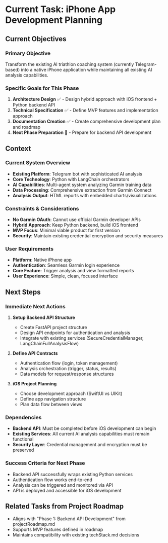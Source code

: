 # Current Task: iPhone App Development Planning

## Current Objectives

### Primary Objective
Transform the existing AI triathlon coaching system (currently Telegram-based) into a native iPhone application while maintaining all existing AI analysis capabilities.

### Specific Goals for This Phase
1. **Architecture Design** ✅ - Design hybrid approach with iOS frontend + Python backend API
2. **Technical Specification** ✅ - Define MVP features and implementation approach  
3. **Documentation Creation** ✅ - Create comprehensive development plan and roadmap
4. **Next Phase Preparation** 🔄 - Prepare for backend API development

## Context

### Current System Overview
- **Existing Platform**: Telegram bot with sophisticated AI analysis
- **Core Technology**: Python with LangChain orchestrators
- **AI Capabilities**: Multi-agent system analyzing Garmin training data
- **Data Processing**: Comprehensive extraction from Garmin Connect
- **Analysis Output**: HTML reports with embedded charts/visualizations

### Constraints & Considerations
- **No Garmin OAuth**: Cannot use official Garmin developer APIs
- **Hybrid Approach**: Keep Python backend, build iOS frontend
- **MVP Focus**: Minimal viable product for first version
- **Security**: Maintain existing credential encryption and security measures

### User Requirements
- **Platform**: Native iPhone app
- **Authentication**: Seamless Garmin login experience
- **Core Feature**: Trigger analysis and view formatted reports
- **User Experience**: Simple, clean, focused interface

## Next Steps

### Immediate Next Actions
1. **Setup Backend API Structure**
   - Create FastAPI project structure
   - Design API endpoints for authentication and analysis
   - Integrate with existing services (SecureCredentialManager, LangChainFullAnalysisFlow)

2. **Define API Contracts**
   - Authentication flow (login, token management)
   - Analysis orchestration (trigger, status, results)
   - Data models for request/response structures

3. **iOS Project Planning**
   - Choose development approach (SwiftUI vs UIKit)
   - Define app navigation structure
   - Plan data flow between views

### Dependencies
- **Backend API**: Must be completed before iOS development can begin
- **Existing Services**: All current AI analysis capabilities must remain functional
- **Security Layer**: Credential management and encryption must be preserved

### Success Criteria for Next Phase
- Backend API successfully wraps existing Python services
- Authentication flow works end-to-end
- Analysis can be triggered and monitored via API
- API is deployed and accessible for iOS development

## Related Tasks from Project Roadmap
- Aligns with "Phase 1: Backend API Development" from projectRoadmap.md
- Supports MVP features defined in roadmap
- Maintains compatibility with existing techStack.md decisions